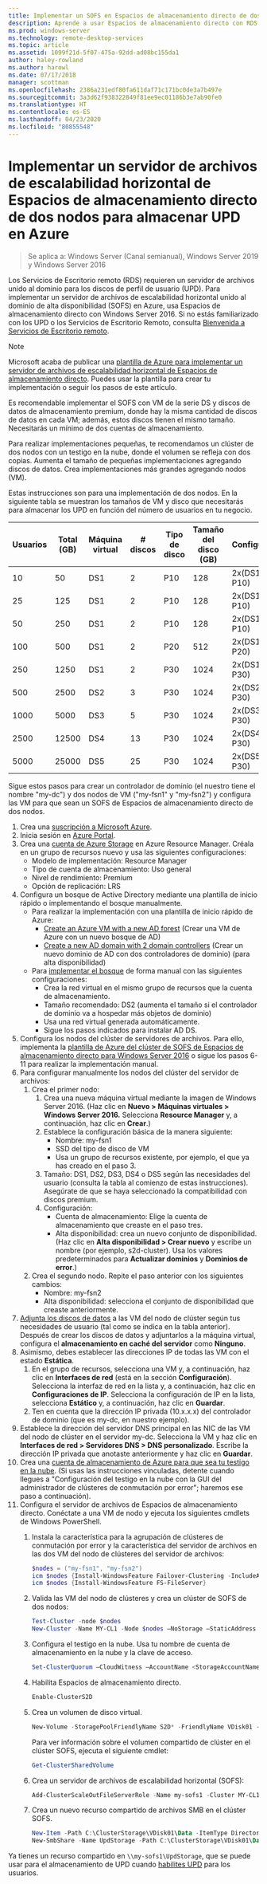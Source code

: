 ```yaml
---
title: Implementar un SOFS en Espacios de almacenamiento directo de dos nodos para almacenar UPD en Azure
description: Aprende a usar Espacios de almacenamiento directo con RDS.
ms.prod: windows-server
ms.technology: remote-desktop-services
ms.topic: article
ms.assetid: 1099f21d-5f07-475a-92dd-ad08bc155da1
author: haley-rowland
ms.author: harowl
ms.date: 07/17/2018
manager: scottman
ms.openlocfilehash: 2386a231edf80fa611daf71c171bc0de3a7b497e
ms.sourcegitcommit: 3a3d62f938322849f81ee9ec01186b3e7ab90fe0
ms.translationtype: HT
ms.contentlocale: es-ES
ms.lasthandoff: 04/23/2020
ms.locfileid: "80855548"
---
```

# <a name="deploy-a-two-node-storage-spaces-direct-scale-out-file-server-for-upd-storage-in-azure"></a>Implementar un servidor de archivos de escalabilidad horizontal de Espacios de almacenamiento directo de dos nodos para almacenar UPD en Azure

>Se aplica a: Windows Server (Canal semianual), Windows Server 2019 y Windows Server 2016

Los Servicios de Escritorio remoto (RDS) requieren un servidor de archivos unido al dominio para los discos de perfil de usuario (UPD). Para implementar un servidor de archivos de escalabilidad horizontal unido al dominio de alta disponibilidad (SOFS) en Azure, usa Espacios de almacenamiento directo con Windows Server 2016. Si no estás familiarizado con los UPD o los Servicios de Escritorio Remoto, consulta [Bienvenida a Servicios de Escritorio remoto](welcome-to-rds.md).

> [!NOTE] 
> Microsoft acaba de publicar una [plantilla de Azure para implementar un servidor de archivos de escalabilidad horizontal de Espacios de almacenamiento directo](https://azure.microsoft.com/documentation/templates/301-storage-spaces-direct/). Puedes usar la plantilla para crear tu implementación o seguir los pasos de este artículo. 

Es recomendable implementar el SOFS con VM de la serie DS y discos de datos de almacenamiento premium, donde hay la misma cantidad de discos de datos en cada VM; además, estos discos tienen el mismo tamaño. Necesitarás un mínimo de dos cuentas de almacenamiento. 

Para realizar implementaciones pequeñas, te recomendamos un clúster de dos nodos con un testigo en la nube, donde el volumen se refleja con dos copias. Aumenta el tamaño de pequeñas implementaciones agregando discos de datos. Crea implementaciones más grandes agregando nodos (VM). 

Estas instrucciones son para una implementación de dos nodos. En la siguiente tabla se muestran los tamaños de VM y disco que necesitarás para almacenar los UPD en función del número de usuarios en tu negocio. 

| Usuarios | Total (GB) | Máquina virtual | # discos | Tipo de disco | Tamaño del disco (GB) | Configuración   |
|-------|------------|----|---------|-----------|----------------|-----------------|
| 10    | 50         | DS1 | 2       | P10       | 128            | 2x(DS1 + 2 P10)  |
| 25    | 125        | DS1 | 2       | P10       | 128            | 2x(DS1 + 2 P10)  |
| 50    | 250        | DS1 | 2       | P10       | 128            | 2x(DS1 + 2 P10)  |
| 100   | 500        | DS1 | 2       | P20       | 512            | 2x(DS1 + 2 P20)  |
| 250   | 1250       | DS1 | 2       | P30       | 1024           | 2x(DS1 + 2 P30)  |
| 500   | 2500       | DS2 | 3       | P30       | 1024           | 2x(DS2 + 3 P30)  |
| 1000  | 5000       | DS3 | 5       | P30       | 1024           | 2x(DS3 + 5 P30)  |
| 2500  | 12500      | DS4 | 13      | P30       | 1024           | 2x(DS4 + 13 P30) |
| 5000  | 25000      | DS5 | 25      | P30       | 1024           | 2x(DS5 + 25 P30) | 

Sigue estos pasos para crear un controlador de dominio (el nuestro tiene el nombre "my-dc") y dos nodos de VM ("my-fsn1" y "my-fsn2") y configura las VM para que sean un SOFS de Espacios de almacenamiento directo de dos nodos.

1. Crea una [suscripción a Microsoft Azure](https://azure.microsoft.com).
2. Inicia sesión en [Azure Portal](https://ms.portal.azure.com).
3. Crea una [cuenta de Azure Storage](https://azure.microsoft.com/documentation/articles/storage-create-storage-account/#create-a-storage-account) en Azure Resource Manager. Créala en un grupo de recursos nuevo y usa las siguientes configuraciones:
   - Modelo de implementación: Resource Manager
   - Tipo de cuenta de almacenamiento: Uso general
   - Nivel de rendimiento: Premium
   - Opción de replicación: LRS
4. Configura un bosque de Active Directory mediante una plantilla de inicio rápido o implementando el bosque manualmente. 
   - Para realizar la implementación con una plantilla de inicio rápido de Azure:
      - [Create an Azure VM with a new AD forest](https://azure.microsoft.com/documentation/templates/active-directory-new-domain/) (Crear una VM de Azure con un nuevo bosque de AD)
      - [Create a new AD domain with 2 domain controllers](https://azure.microsoft.com/documentation/templates/active-directory-new-domain-ha-2-dc/) (Crear un nuevo dominio de AD con dos controladores de dominio) (para alta disponibilidad)
   - Para [implementar el bosque](https://azure.microsoft.com/documentation/articles/active-directory-new-forest-virtual-machine/) de forma manual con las siguientes configuraciones:
      - Crea la red virtual en el mismo grupo de recursos que la cuenta de almacenamiento.
      - Tamaño recomendado: DS2 (aumenta el tamaño si el controlador de dominio va a hospedar más objetos de dominio)
      - Usa una red virtual generada automáticamente.
      - Sigue los pasos indicados para instalar AD DS.
5. Configura los nodos del clúster de servidores de archivos. Para ello, implementa la [plantilla de Azure del clúster de SOFS de Espacios de almacenamiento directo para Windows Server 2016](https://azure.microsoft.com/resources/templates/301-storage-spaces-direct/) o sigue los pasos 6-11 para realizar la implementación manual.
6. Para configurar manualmente los nodos del clúster del servidor de archivos:
   1. Crea el primer nodo: 
      1. Crea una nueva máquina virtual mediante la imagen de Windows Server 2016. (Haz clic en **Nuevo > Máquinas virtuales > Windows Server 2016.** Selecciona **Resource Manager** y, a continuación, haz clic en **Crear**.)
      2. Establece la configuración básica de la manera siguiente:
         - Nombre: my-fsn1
         - SSD del tipo de disco de VM
         - Usa un grupo de recursos existente, por ejemplo, el que ya has creado en el paso 3. 
      3. Tamaño: DS1, DS2, DS3, DS4 o DS5 según las necesidades del usuario (consulta la tabla al comienzo de estas instrucciones). Asegúrate de que se haya seleccionado la compatibilidad con discos premium.
      4. Configuración: 
         - Cuenta de almacenamiento: Elige la cuenta de almacenamiento que creaste en el paso tres.
         - Alta disponibilidad: crea un nuevo conjunto de disponibilidad. (Haz clic en **Alta disponibilidad > Crear nuevo** y escribe un nombre (por ejemplo, s2d-cluster). Usa los valores predeterminados para **Actualizar dominios** y **Dominios de error**.)
   2. Crea el segundo nodo. Repite el paso anterior con los siguientes cambios:
      - Nombre: my-fsn2
      - Alta disponibilidad: selecciona el conjunto de disponibilidad que creaste anteriormente.  
7. [Adjunta los discos de datos](https://azure.microsoft.com/documentation/articles/virtual-machines-windows-attach-disk-portal/) a las VM del nodo de clúster según tus necesidades de usuario (tal como se indica en la tabla anterior). Después de crear los discos de datos y adjuntarlos a la máquina virtual, configura el **almacenamiento en caché del servidor** como **Ninguno**.
8. Asimismo, debes establecer las direcciones IP de todas las VM con el estado **Estática**. 
   1. En el grupo de recursos, selecciona una VM y, a continuación, haz clic en **Interfaces de red** (está en la sección **Configuración**). Selecciona la interfaz de red en la lista y, a continuación, haz clic en **Configuraciones de IP**. Selecciona la configuración de IP en la lista, selecciona **Estático** y, a continuación, haz clic en **Guardar**.
   2. Ten en cuenta que la dirección IP privada (10.x.x.x) del controlador de dominio (que es my-dc, en nuestro ejemplo).
9. Establece la dirección del servidor DNS principal en las NIC de las VM del nodo de clúster en el servidor my-dc. Selecciona la VM y haz clic en **Interfaces de red > Servidores DNS > DNS personalizado**. Escribe la dirección IP privada que anotaste anteriormente y haz clic en **Guardar**.
10. Crea una [cuenta de almacenamiento de Azure para que sea tu testigo en la nube](https://docs.microsoft.com/windows-server/failover-clustering/deploy-cloud-witness). (Si usas las instrucciones vinculadas, detente cuando llegues a "Configuración del testigo en la nube con la GUI del administrador de clústeres de conmutación por error"; haremos ese paso a continuación).
11. Configura el servidor de archivos de Espacios de almacenamiento directo. Conéctate a una VM de nodo y ejecuta los siguientes cmdlets de Windows PowerShell.
    1. Instala la característica para la agrupación de clústeres de conmutación por error y la característica del servidor de archivos en las dos VM del nodo de clústeres del servidor de archivos:

       ```powershell
       $nodes = ("my-fsn1", "my-fsn2")
       icm $nodes {Install-WindowsFeature Failover-Clustering -IncludeAllSubFeature -IncludeManagementTools} 
       icm $nodes {Install-WindowsFeature FS-FileServer} 
       ```
    2. Valida las VM del nodo de clústeres y crea un clúster de SOFS de dos nodos:

       ```powershell
       Test-Cluster -node $nodes
       New-Cluster -Name MY-CL1 -Node $nodes –NoStorage –StaticAddress [new address within your addr space]
       ``` 
    3. Configura el testigo en la nube. Usa tu nombre de cuenta de almacenamiento en la nube y la clave de acceso.

       ```powershell
       Set-ClusterQuorum –CloudWitness –AccountName <StorageAccountName> -AccessKey <StorageAccountAccessKey> 
       ```
    4. Habilita Espacios de almacenamiento directo.

       ```powershell
       Enable-ClusterS2D 
       ```
      
    5. Crea un volumen de disco virtual.

       ```powershell
       New-Volume -StoragePoolFriendlyName S2D* -FriendlyName VDisk01 -FileSystem CSVFS_REFS -Size 120GB 
       ```
       Para ver información sobre el volumen compartido de clúster en el clúster SOFS, ejecuta el siguiente cmdlet:

       ```powershell
       Get-ClusterSharedVolume
       ```
   
    6. Crea un servidor de archivos de escalabilidad horizontal (SOFS):

       ```powershell
       Add-ClusterScaleOutFileServerRole -Name my-sofs1 -Cluster MY-CL1
       ```

    7. Crea un nuevo recurso compartido de archivos SMB en el clúster SOFS.

       ```powershell
       New-Item -Path C:\ClusterStorage\VDisk01\Data -ItemType Directory
       New-SmbShare -Name UpdStorage -Path C:\ClusterStorage\VDisk01\Data
       ```

Ya tienes un recurso compartido en `\\my-sofs1\UpdStorage`, que se puede usar para el almacenamiento de UPD cuando [habilites UPD](https://social.technet.microsoft.com/wiki/contents/articles/15304.installing-and-configuring-user-profile-disks-upd-in-windows-server-2012.aspx) para los usuarios. 
